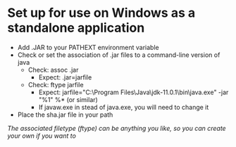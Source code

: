 # Set up for use on Windows as a standalone application
* Add .JAR to your PATHEXT environment variable
* Check or set the association of .jar files to a command-line version of java
  * Check: assoc .jar
    * Expect: .jar=jarfile
  * Check: ftype jarfile
    * Expect: jarfile="C:\Program Files\Java\jdk-11.0.1\bin\java.exe" -jar "%1" %*
    (or similar)
    * If javaw.exe in stead of java.exe, you will need to change it
* Place the sha.jar file in your path

_The associated filetype (ftype) can be anything you like, so you can create your own if you want to_
